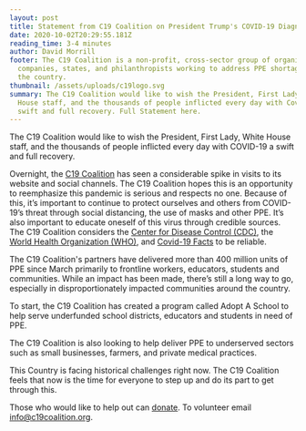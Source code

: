 ```yaml
---
layout: post
title: Statement from C19 Coalition on President Trump's COVID-19 Diagnosis
date: 2020-10-02T20:29:55.181Z
reading_time: 3-4 minutes
author: David Morrill
footer: The C19 Coalition is a non-profit, cross-sector group of organizations,
  companies, states, and philanthropists working to address PPE shortages across
  the country.
thumbnail: /assets/uploads/c19logo.svg
summary: The C19 Coalition would like to wish the President, First Lady, White
  House staff, and the thousands of people inflicted every day with Covid-19 a
  swift and full recovery. Full Statement here.
---
```

The C19 Coalition would like to wish the President, First Lady, White House staff, and the thousands of people inflicted every day with COVID-19 a swift and full recovery.

Overnight, the [C19 Coalition](c19coalition.org) has seen a considerable spike in visits to its website and social channels. The C19 Coalition hopes this is an opportunity to reemphasize this pandemic is serious and respects no one. Because of this, it’s important to continue to protect ourselves and others from COVID-19’s threat through social distancing, the use of masks and other PPE. It’s also important to educate oneself of this virus through credible sources. The C19 Coalition considers the [Center for Disease Control (CDC)](https://www.cdc.gov/coronavirus/2019-nCoV/index.html), the [World Health Organization (WHO)](https://www.who.int/emergencies/diseases/novel-coronavirus-2019), and [Covid-19 Facts](https://www.covid-19facts.com/) to be reliable.

The C19 Coalition's partners have delivered more than 400 million units of PPE since March primarily to frontline workers, educators, students and communities. While an impact has been made, there’s still a long way to go, especially in disproportionately impacted communities around the country.

To start, the C19 Coalition has created a program called Adopt A School to help serve underfunded school districts, educators and students in need of PPE.

The C19 Coalition is also looking to help deliver PPE to underserved sectors such as small businesses, farmers, and private medical practices.

This Country is facing historical challenges right now. The C19 Coalition feels that now is the time for everyone to step up and do its part to get through this.

Those who would like to help out can [donate](https://ecf.networkforgood.com/projects/52889-c19-coalition). To volunteer email [info@c19coalition.org](mailto:info@c19coalition.org).